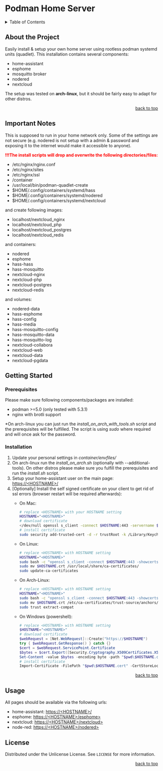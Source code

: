 <a id="readme-top"></a>

# Podman Home Server

<!-- TABLE OF CONTENTS -->
<details>
  <summary>Table of Contents</summary>
  <ol>
    <li>
      <a href="#about-the-project">About The Project</a>
    </li>
    <li>
      <a href="#getting-started">Getting Started</a>
      <ul>
        <li><a href="#prerequisites">Prerequisites</a></li>
        <li><a href="#installation">Installation</a></li>
      </ul>
    </li>
    <li><a href="#usage">Usage</a></li>
    <!-- <li><a href="#roadmap">Roadmap</a></li> -->
    <!-- <li><a href="#contributing">Contributing</a></li> -->
    <li><a href="#license">License</a></li>
    <!-- <li><a href="#contact">Contact</a></li> -->
    <!-- <li><a href="#acknowledgments">Acknowledgments</a></li> -->
  </ol>
</details>

<!-- ABOUT THE PROJECT -->
## About the Project

Easily install & setup your own home server using rootless podman systemd units (quadlet). This installation contains several components:

- home-assistant
- esphome
- mosquitto broker
- nodered
- nextcloud

The setup was tested on **arch-linux**, but it should be fairly easy to adapt for other distros.

<p align="right"><a href="#readme-top">back to top</a></p>

## Important Notes

This is supposed to run in your home network only. Some of the settings are not secure (e.g. nodered is not setup with a admin & password and exposing it to the internet would make it accessible to anyone).

<span style="color:red"><b>!!!The install scripts will drop and overwrite the following directories/files:</b></span>

- /etc/nginx/nginx.conf
- /etc/nginx/sites
- /etc/nginx/ssl
- /container
- /usr/local/bin/podman-quadlet-create
- $HOME/.config/containers/systemd/hass
- $HOME/.config/containers/systemd/nodered
- $HOME/.config/containers/systemd/nextcloud

and create following images:

- localhost/nextcloud_nginx
- localhost/nextcloud_php
- localhost/nextcloud_postgres
- localhost/nextcloud_redis

and containers:

- nodered
- esphome
- hass-hass
- hass-mosquitto
- nextcloud-nginx
- nextcloud-php
- nextcloud-postgres
- nextcloud-redis

and volumes:

- nodered-data
- hass-esphome
- hass-config
- hass-media
- hass-mosquitto-config
- hass-mosquitto-data
- hass-mosquitto-log
- nextcloud-collabora
- nextcloud-web
- nextcloud-data
- nextcloud-pgdata

<!-- GETTING STARTED -->
## Getting Started

### Prerequisites

Please make sure following components/packages are installed:

- podman >=5.0 (only tested with 5.3.1)
- nginx with brotli support

*On arch-linux you can just run the *install_on_arch_with_tools.sh* script and the prerequisites will be fulfilled. The script is using *sudo* where required and will once ask for the password.

### Installation

1. Update your personal settings in *container/envfiles/*
1. On arch-linux run the *install_on_arch.sh* (optionally with --additional-tools).
   On other distros please make sure you fulfill the prerequisites and run the *install.sh* script.
1. Setup your home-assistant user on the main page: [https://\<HOSTNAME\>/](https://\<HOSTNAME\>/)
1. \[Optionally\] Install the self signed certificate on your client to get rid of ssl errors (browser restart will be required afterwards):
    - On Mac:

      ```bash
      # replace <HOSTNAME> with your HOSTNAME setting
      HOSTNAME="<HOSTNAME>"
      # download certificate
      </dev/null openssl s_client -connect $HOSTNAME:443 -servername $HOSTNAME | openssl x509 > /tmp/$HOSTNAME.cert
      # install certificate
      sudo security add-trusted-cert -d -r trustRoot -k /Library/Keychains/System.keychain /tmp/$HOSTNAME.cert
      ```

    - On Linux:

      ```bash
      # replace <HOSTNAME> with HOSTNAME setting
      HOSTNAME="<HOSTNAME>"
      sudo bash -c "openssl s_client -connect $HOSTNAME:443 -showcerts </dev/null 2>/dev/null | openssl x509 -outform PEM > $HOSTNAME.crt"
      sudo mv $HOSTNAME.crt /usr/local/share/ca-certificates/
      sudo update-ca-certificates
      ```

    - On Arch-Linux:

      ```bash
      # replace <HOSTNAME> with HOSTNAME setting
      HOSTNAME="<HOSTNAME>"
      sudo bash -c "openssl s_client -connect $HOSTNAME:443 -showcerts </dev/null 2>/dev/null | openssl x509 -outform PEM > $HOSTNAME.crt"
      sudo mv $HOSTNAME.crt /etc/ca-certificates/trust-source/anchors/
      sudo trust extract-compat
      ```

    - On Windows (powershell):

      ```powershell
      # replace <HOSTNAME> with HOSTNAME setting
      $HOSTNAME="<HOSTNAME>"
      # download certificate
      $webRequest = [Net.WebRequest]::Create("https://$HOSTNAME")
      try { $webRequest.GetResponse() } catch {}
      $cert = $webRequest.ServicePoint.Certificate
      $bytes = $cert.Export([Security.Cryptography.X509Certificates.X509ContentType]::Cert)
      Set-Content -value $bytes -encoding byte -path "$pwd\$HOSTNAME.cert"
      # install certificate
      Import-Certificate -FilePath "$pwd\$HOSTNAME.cert" -CertStoreLocation Cert:\LocalMachine\Root
      ```

<p align="right"><a href="#readme-top">back to top</a></p>

<!-- USAGE -->
## Usage

All pages should be available via the following urls:

- home-assistant: [https://\<HOSTNAME\>/](https://\<HOSTNAME\>/)
- esphome:        [https://\<HOSTNAME\>/esphome>](https://\<HOSTNAME\>/esphome>)
- nextcloud:      [https://\<HOSTNAME\>/nextcloud>](https://\<HOSTNAME\>/nextcloud>)
- node-red:       [https://\<HOSTNAME\>/nodered>](https://\<HOSTNAME\>/nodered>)

<!-- CONTRIBUTING -->
<!-- ## Contributing

Contributions are what make the open source community such an amazing place to learn, inspire, and create. Any contributions you make are **greatly appreciated**.

If you have a suggestion that would make this better, please fork the repo and create a pull request. You can also simply open an issue with the tag "enhancement".
Don't forget to give the project a star! Thanks again!

1. Fork the Project
2. Create your Feature Branch (`git checkout -b feature/AmazingFeature`)
3. Commit your Changes (`git commit -m 'Add some AmazingFeature'`)
4. Push to the Branch (`git push origin feature/AmazingFeature`)
5. Open a Pull Request

### Top contributors:

<a href="https://github.com/othneildrew/Best-README-Template/graphs/contributors">
  <img src="https://contrib.rocks/image?repo=othneildrew/Best-README-Template" alt="contrib.rocks image" />
</a>

<p align="right"><a href="#readme-top">back to top</a></p> -->

<!-- LICENSE -->
## License

Distributed under the Unlicense License. See `LICENSE` for more information.

<p align="right"><a href="#readme-top">back to top</a></p>

<!-- CONTACT -->
<!-- ## Contact

Your Name - [@your_twitter](https://twitter.com/your_username) - email@example.com

Project Link: [https://github.com/your_username/repo_name](https://github.com/your_username/repo_name)

<p align="right"><a href="#readme-top">back to top</a></p> -->

<!-- ACKNOWLEDGMENTS -->
<!-- ## Acknowledgments

Use this space to list resources you find helpful and would like to give credit to. I've included a few of my favorites to kick things off! 

<p align="right"><a href="#readme-top">back to top</a></p>-->
